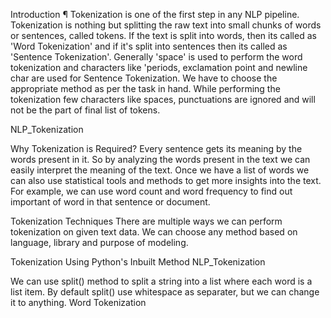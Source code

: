Introduction ¶
Tokenization is one of the first step in any NLP pipeline. Tokenization is nothing but splitting the raw text into small chunks of words or sentences, called tokens. If the text is split into words, then its called as 'Word Tokenization' and if it's split into sentences then its called as 'Sentence Tokenization'. Generally 'space' is used to perform the word tokenization and characters like 'periods, exclamation point and newline char are used for Sentence Tokenization. We have to choose the appropriate method as per the task in hand. While performing the tokenization few characters like spaces, punctuations are ignored and will not be the part of final list of tokens.

NLP_Tokenization

Why Tokenization is Required? 
Every sentence gets its meaning by the words present in it. So by analyzing the words present in the text we can easily interpret the meaning of the text. Once we have a list of words we can also use statistical tools and methods to get more insights into the text. For example, we can use word count and word frequency to find out important of word in that sentence or document.

Tokenization Techniques 
There are multiple ways we can perform tokenization on given text data. We can choose any method based on language, library and purpose of modeling.

Tokenization Using Python's Inbuilt Method 
NLP_Tokenization

We can use split() method to split a string into a list where each word is a list item.
By default split() use whitespace as separater, but we can change it to anything.
Word Tokenization
